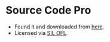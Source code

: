 # Source Code Pro

* Found it and downloaded from [here](https://fonts.google.com/specimen/Source+Code+Pro).
* Licensed via [SIL OFL](./OFL.txt).
